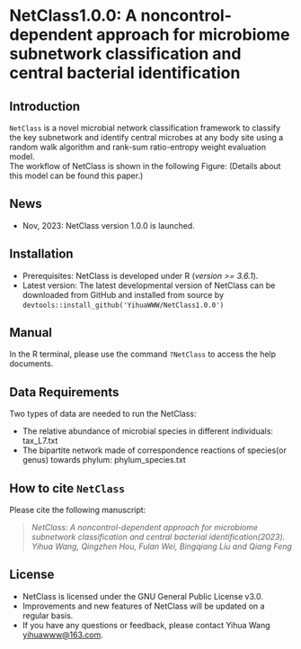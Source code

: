 # NetClass1.0.0: A noncontrol-dependent approach for microbiome subnetwork classification and central bacterial identification
## Introduction
`NetClass` is a novel microbial network classification framework to classify the key subnetwork and identify central microbes at any body site using a random walk algorithm and rank-sum ratio-entropy weight evaluation model. <br>
The workflow of NetClass is shown in the following Figure: (Details about this model can be found this paper.)
## News
- Nov, 2023: NetClass version 1.0.0 is launched.
## Installation
- Prerequisites: NetClass is developed under R (*version >= 3.6.1*).
- Latest version: The latest developmental version of NetClass can be downloaded from GitHub and installed from source by `devtools::install_github('YihuaWWW/NetClass1.0.0')`
## Manual
In the R terminal, please use the command `?NetClass` to access the help documents.
## Data Requirements
Two types of data are needed to run the NetClass:

- The relative abundance of microbial species in different individuals: tax_L7.txt
- The bipartite network made of correspondence reactions of species(or genus) towards phylum: phylum_species.txt 

## How to cite `NetClass`
Please cite the following manuscript:
> *NetClass: A noncontrol-dependent approach for microbiome subnetwork classification and central bacterial identification(2023).<br>* *Yihua Wang, Qingzhen Hou, Fulan Wei, Bingqiang Liu and Qiang Feng*
## License
- NetClass is licensed under the GNU General Public License v3.0.
- Improvements and new features of NetClass will be updated on a regular basis.
- If you have any questions or feedback, please contact Yihua Wang yihuawww@163.com.

